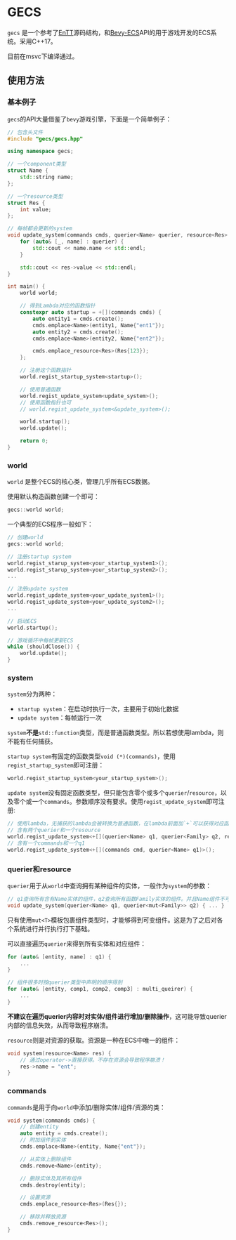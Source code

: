 # GECS

`gecs` 是一个参考了[EnTT](https://github.com/skypjack/entt)源码结构，和[Bevy-ECS](https://bevyengine.org/)API的用于游戏开发的ECS系统。采用C++17。

目前在msvc下编译通过。

## 使用方法

### 基本例子

`gecs`的API大量借鉴了`bevy`游戏引擎，下面是一个简单例子：

```cpp
// 包含头文件
#include "gecs/gecs.hpp"

using namespace gecs;

// 一个component类型
struct Name {
    std::string name;
};

// 一个resource类型
struct Res {
    int value;
};

// 每帧都会更新的system
void update_system(commands cmds, querier<Name> querier, resource<Res> res) {
    for (auto& [_, name] : querier) {
        std::cout << name.name << std::endl;
    }

    std::cout << res->value << std::endl;
}

int main() {
    world world;

    // 得到Lambda对应的函数指针
    constexpr auto startup = +[](commands cmds) {
        auto entity1 = cmds.create();
        cmds.emplace<Name>(entity1, Name{"ent1"});
        auto entity2 = cmds.create();
        cmds.emplace<Name>(entity2, Name{"ent2"});

        cmds.emplace_resource<Res>(Res{123});
    };

    // 注册这个函数指针
    world.regist_startup_system<startup>();

    // 使用普通函数
    world.regist_update_system<update_system>();
    // 使用函数指针也可
    // world.regist_update_system<&update_system>();

    world.startup();
    world.update();

    return 0;
}
```

### world

`world` 是整个ECS的核心类，管理几乎所有ECS数据。

使用默认构造函数创建一个即可：

```cpp
gecs::world world;
```

一个典型的ECS程序一般如下：

```cpp
// 创建world
gecs::world world;

// 注册startup system
world.regist_starup_system<your_startup_system1>();
world.regist_starup_system<your_startup_system2>();
...

// 注册update system 
world.regist_update_system<your_update_system1>();
world.regist_update_system<your_update_system2>();
...

// 启动ECS
world.startup();

// 游戏循环中每帧更新ECS
while (shouldClose()) {
    world.update();
}
```

### system

`system`分为两种：
* `startup system`：在启动时执行一次，主要用于初始化数据
* `update system`：每帧运行一次

`system`**不是**`std::function`类型，而是普通函数类型。所以若想使用lambda，则不能有任何捕获。

`startup system`有固定的函数类型`void (*)(commands)`，使用`regist_startup_system`即可注册：

```cpp
world.regist_startup_system<your_startup_system>();
```

`update system`没有固定函数类型，但只能包含零个或多个`querier`/`resource`，以及零个或一个`commands`。参数顺序没有要求。使用`regist_update_system`即可注册:

```cpp
// 使用lambda，无捕获的lambda会被转换为普通函数，在lambda前面加`+`可以获得对应函数类型
// 含有两个querier和一个resource
world.regist_update_system<+[](querier<Name> q1, querier<Family> q2, resource<FamilyBook> res)>();
// 含有一个commands和一个q1
world.regist_update_system<+[](commands cmd, querier<Name> q1)>();
```

### querier和resource

`querier`用于从`world`中查询拥有某种组件的实体，一般作为`system`的参数：

```cpp
// q1查询所有含有Name实体的组件，q2查询所有函数Family实体的组件。并且Name组件不可变，Family可变
void update_system(querier<Name> q1, querier<mut<Family>> q2) { ... }
```

只有使用`mut<T>`模板包裹组件类型时，才能够得到可变组件。这是为了之后对各个系统进行并行执行打下基础。

可以直接遍历`querier`来得到所有实体和对应组件：

```cpp
for (auto& [entity, name] : q1) {
    ...
}

// 组件很多时按querier类型中声明的顺序得到
for (auto& [entity, comp1, comp2, comp3] : multi_queirer) {
    ...
}
```

**不建议在遍历querier内容时对实体/组件进行增加/删除操作**，这可能导致querier内部的信息失效，从而导致程序崩溃。


`resource`则是对资源的获取。资源是一种在ECS中唯一的组件：

```cpp
void system(resource<Name> res) {
    // 通过operator->直接获得。不存在资源会导致程序崩溃！
    res->name = "ent";
}
```

### commands

`commands`是用于向`world`中添加/删除实体/组件/资源的类：

```cpp
void system(commands cmds) {
    // 创建entity
    auto entity = cmds.create();
    // 附加组件到实体
    cmds.emplace<Name>(entity, Name{"ent"});

    // 从实体上删除组件
    cmds.remove<Name>(entity);

    // 删除实体及其所有组件
    cmds.destroy(entity);

    // 设置资源
    cmds.emplace_resource<Res>(Res{});

    // 移除并释放资源
    cmds.remove_resource<Res>();
}
```